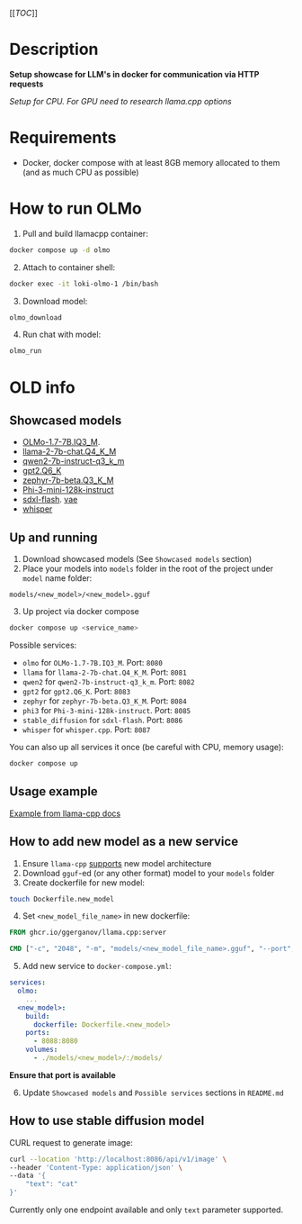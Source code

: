 [[_TOC_]]

# Description

**Setup showcase for LLM's in docker for communication via HTTP requests**

*Setup for CPU. For GPU need to research llama.cpp options*

# Requirements

- Docker, docker compose with at least 8GB memory allocated to them (and as much CPU as possible)

# How to run OLMo

1. Pull and build llamacpp container:

```sh
docker compose up -d olmo
```

2. Attach to container shell:

```sh
docker exec -it loki-olmo-1 /bin/bash
```

3. Download model:

```sh
olmo_download
```

4. Run chat with model:

```sh
olmo_run
```

# OLD info

## Showcased models

- [OLMo-1.7-7B.IQ3_M](https://huggingface.co/nopperl/OLMo-1.7-7B-GGUF/blob/main/OLMo-1.7-7B.IQ3_M.gguf).
- [llama-2-7b-chat.Q4_K_M](https://huggingface.co/TheBloke/Llama-2-7B-GGUF/blob/main/llama-2-7b.Q4_K_M.gguf)
- [qwen2-7b-instruct-q3_k_m](https://huggingface.co/Qwen/Qwen2-7B-Instruct-GGUF/blob/main/qwen2-7b-instruct-q3_k_m.gguf)
- [gpt2.Q6_K](https://huggingface.co/RichardErkhov/openai-community_-_gpt2-gguf/blob/main/gpt2.Q6_K.gguf)
- [zephyr-7b-beta.Q3_K_M](https://huggingface.co/TheBloke/zephyr-7B-beta-GGUF/blob/main/zephyr-7b-beta.Q3_K_M.gguf)
- [Phi-3-mini-128k-instruct](https://huggingface.co/MoMonir/Phi-3-mini-128k-instruct-GGUF/blob/main/phi-3-mini-128k-instruct.Q6_K.gguf)
- [sdxl-flash](https://huggingface.co/sd-community/sdxl-flash/blob/main/SDXL-Flash.safetensors). [vae](https://huggingface.co/madebyollin/sdxl-vae-fp16-fix/blob/main/sdxl_vae.safetensors)
- [whisper](https://ggml.ggerganov.com/)

## Up and running

1. Download showcased models (See `Showcased models` section)
2. Place your models into `models` folder in the root of the project under `model` name folder:

```
models/<new_model>/<new_model>.gguf
```

3. Up project via docker compose

```sh
docker compose up <service_name>
```

Possible services:

- `olmo` for `OLMo-1.7-7B.IQ3_M`. Port: `8080`
- `llama` for `llama-2-7b-chat.Q4_K_M`. Port: `8081`
- `qwen2` for `qwen2-7b-instruct-q3_k_m`. Port: `8082`
- `gpt2` for `gpt2.Q6_K`. Port: `8083`
- `zephyr` for `zephyr-7b-beta.Q3_K_M`. Port: `8084`
- `phi3` for `Phi-3-mini-128k-instruct`. Port: `8085`
- `stable_diffusion` for `sdxl-flash`. Port: `8086`
- `whisper` for `whisper.cpp`. Port: `8087`

You can also up all services it once (be careful with CPU, memory usage):

```sh
docker compose up
```

## Usage example

[Example from llama-cpp docs](https://github.com/ggerganov/llama.cpp/tree/master/examples/server#testing-with-curl)

## How to add new model as a new service

1. Ensure `llama-cpp` [supports](https://github.com/ggerganov/llama.cpp/tree/master?tab=readme-ov-file#description) new model architecture
2. Download `gguf`-ed (or any other format) model to your `models` folder
3. Create dockerfile for new model:

```sh
touch Dockerfile.new_model
```
4. Set `<new_model_file_name>` in new dockerfile:

```dockerfile
FROM ghcr.io/ggerganov/llama.cpp:server

CMD ["-c", "2048", "-m", "models/<new_model_file_name>.gguf", "--port", "8080", "--host", "0.0.0.0"]
```

5. Add new service to `docker-compose.yml`:

```yml
services:
  olmo:
    ...
  <new_model>:
    build:
      dockerfile: Dockerfile.<new_model>
    ports:
      - 8088:8080
    volumes:
      - ./models/<new_model>/:/models/
```

**Ensure that port is available**

6. Update `Showcased models` and `Possible services` sections in `README.md`

## How to use stable diffusion model

CURL request to generate image: 

```sh
curl --location 'http://localhost:8086/api/v1/image' \
--header 'Content-Type: application/json' \
--data '{
    "text": "cat"
}'
```

Currently only one endpoint available and only `text` parameter supported.
